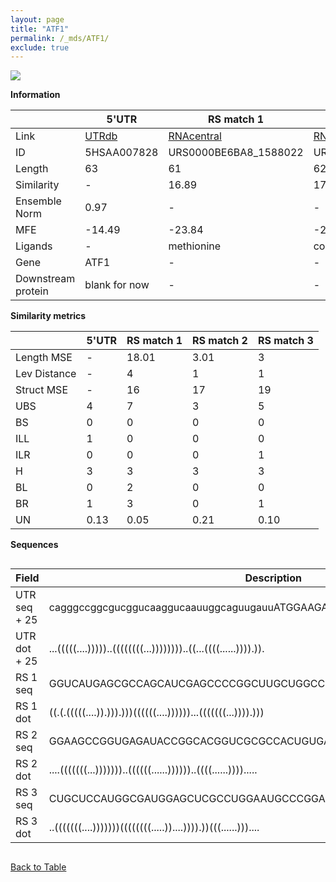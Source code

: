```yaml
---
layout: page
title: "ATF1"
permalink: /_mds/ATF1/
exclude: true
---
```




![](../../alns_9.28.22/aln_5HSAA007828_0.954.png?raw=true)


**Information**

| | 5'UTR       | RS match 1   | RS match 2  | RS match 3 |
| ---- | ----------- | ----------- | ----------- | ----------- |
| Link | <a href="http://utrdb.ba.itb.cnr.it/getutr/5HSAA007828/1" target="_blank" rel="noopener noreferrer">UTRdb</a>   | <a href="https://rnacentral.org/rna/URS0000BE6BA8/1588022" target="_blank" rel="noopener noreferrer">RNAcentral</a>     |<a href="https://rnacentral.org/rna/URS0000DB1040/560556" target="_blank" rel="noopener noreferrer">RNAcentral</a>  | <a href="https://rnacentral.org/rna/URS0000DA4003/1121425" target="_blank" rel="noopener noreferrer">RNAcentral</a>   |
| ID | 5HSAA007828     | URS0000BE6BA8_1588022     | URS0000DB1040_560556     | URS0000DA4003_1121425     |
| Length | 63     |  61    | 62   |  62    |
| Similarity | - | 16.89 | 17.22 | 19.22 |
| Ensemble Norm | 0.97 | - | - | - |
| MFE | -14.49 | -23.84 | -24.18 | -18.54 |
| Ligands | - | methionine | cobalamin | fluoride |
| Gene | ATF1 | - | - | - |
| Downstream protein | blank for now    |    -    | -  | - |


**Similarity metrics**

| | 5'UTR       | RS match 1   | RS match 2  | RS match 3 |
| ---- | ----------- | ----------- | ----------- | ----------- |
| Length MSE | - | 18.01 | 3.01 | 3 |
| Lev Distance | - | 4 | 1 | 1 |
| Struct MSE | - | 16 | 17 | 19 |
| UBS| 4 | 7 | 3 | 5 |
| BS | 0 | 0 | 0 | 0 |
| ILL | 1 | 0 | 0 | 0 |
| ILR | 0 | 0 | 0 | 1 |
| H | 3 | 3 | 3 | 3 |
| BL | 0 | 2 | 0 | 0 |
| BR | 1 | 3 | 0 | 1 |
| UN | 0.13 | 0.05 | 0.21 | 0.10 |

**Sequences**


<div style="overflow-x:auto;">

<table>
<colgroup>
<col width="30%" />
<col width="70%" />
</colgroup>
<thead>
<tr class="header">
<th>Field</th>
<th>Description</th>
</tr>
</thead>
<tbody>
<tr>
<td markdown="span">UTR seq + 25 </td>
<td markdown="span"> cagggccggcgucggucaaggucaauuggcaguugauuATGGAAGATTCCCACAAGAGTACCA </td>
</tr>
<tr>
<td markdown="span">UTR dot + 25  </td>
<td markdown="span"> ...(((((....)))))..((((((((...))))))))..((...((((......)))).)).
</td>
</tr>


<tr>
<td markdown="span">RS 1 seq </td>
<td markdown="span"> GGUCAUGAGCGCCAGCAUCGAGCCCCGGCUUGCUGGCCGGCAACCCUCGUUCCGCGGUGGG
</td>
</tr>


<tr>
<td markdown="span">RS 1 dot </td>
<td markdown="span"> ((.(.(((((....)).))).)))((((((....))))))...(((((((...)))).)))
</td>
</tr>


<tr>
<td markdown="span">RS 2 seq </td>
<td markdown="span"> GGAAGCCGGUGAGAUACCGGCACGGUCGCGCCACUGUGACCACGCUUGCGUGGAAGUCAGAC
</td>
</tr>


<tr>
<td markdown="span">RS 2 dot </td>
<td markdown="span"> ....(((((((...)))))))..((((((......))))))..((((......)))).....
</td>
</tr>


<tr>
<td markdown="span">RS 3 seq </td>
<td markdown="span"> CUGCUCCAUGGCGAUGGAGCUCGCCUGGAAUGCCCGGAAAGGCUGAUGGCUCCUACCAAAAU
</td>
</tr>


<tr>
<td markdown="span">RS 3 dot </td>
<td markdown="span"> ..(((((((....)))))))((((((((.....))....)))).))(((......)))....
</td>
</tr>

</tbody>
</table>


</div>


[Back to Table](../../display)

